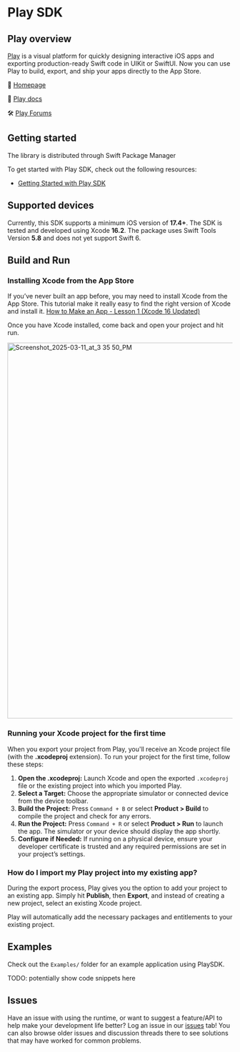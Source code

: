 # Play SDK
## Play overview
[Play](https://createwithplay.com/) is a visual platform for quickly designing interactive iOS apps and exporting production-ready Swift code in UIKit or SwiftUI. Now you can use Play to build, export, and ship your apps directly to the App Store.

:house_with_garden: [Homepage](https://createwithplay.com/)

:blue_book: [Play docs](https://createwithplay.com/docs)

🛠 [Play Forums](https://createwithplay.com/community/forums/home)

## Getting started
The library is distributed through Swift Package Manager

To get started with Play SDK, check out the following resources:

- [Getting Started with Play SDK](https://createwithplay.com/playsdk/getting-started)

## Supported devices

Currently, this SDK supports a minimum iOS version of **17.4+**.
The SDK is tested and developed using Xcode **16.2**.
The package uses Swift Tools Version **5.8** and does not yet support Swift 6.

## Build and Run

### Installing Xcode from the App Store

If you’ve never built an app before, you may need to install Xcode from the App Store. This tutorial make it really easy to find the right version of Xcode and install it. 
[How to Make an App - Lesson 1 (Xcode 16 Updated)](https://www.youtube.com/watch?v=xkgaIm7QxK0&t=280s)

Once you have Xcode installed, come back and open your project and hit run.

<img width="842" alt="Screenshot_2025-03-11_at_3 35 50_PM" src="https://github.com/user-attachments/assets/27fe7e3f-f040-4004-beaa-e3dec80e7d63" />

### Running your Xcode project for the first time

When you export your project from Play, you'll receive an Xcode project file (with the **.xcodeproj** extension). To run your project for the first time, follow these steps:

1. **Open the .xcodeproj:** Launch Xcode and open the exported `.xcodeproj` file or the existing project into which you imported Play.
2. **Select a Target:** Choose the appropriate simulator or connected device from the device toolbar.
3. **Build the Project:** Press `Command + B` or select **Product > Build** to compile the project and check for any errors.
4. **Run the Project:** Press `Command + R` or select **Product > Run** to launch the app. The simulator or your device should display the app shortly.
5. **Configure if Needed:** If running on a physical device, ensure your developer certificate is trusted and any required permissions are set in your project’s settings.

### How do I import my Play project into my existing app?

During the export process, Play gives you the option to add your project to an existing app. Simply hit **Publish**, then **Export**, and instead of creating a new project, select an existing Xcode project.

Play will automatically add the necessary packages and entitlements to your existing project.

## Examples

Check out the `Examples/` folder for an example application using PlaySDK.

TODO: potentially show code snippets here

## Issues

Have an issue with using the runtime, or want to suggest a feature/API to help make your development life better? Log an issue in our [issues](https://github.com/CreateWithPlayApp/PlaySDK/issues) tab! You can also browse older issues and discussion threads there to see solutions that may have worked for common problems.
